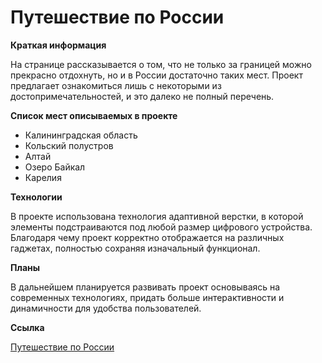 # Путешествие по России


**Краткая информация**

На странице рассказывается о том, что не только за границей можно прекрасно отдохнуть, но и в России достаточно таких мест.
Проект предлагает ознакомиться лишь с некоторыми из достопримечательностей, и это далеко не полный перечень.

**Список мест описываемых в проекте**
* Калининградская область
* Кольский полустров
* Алтай
* Озеро Байкал
* Карелия

**Технологии**

В проекте использована технология адаптивной верстки, в которой элементы подстраиваются под любой размер цифрового устройства. Благодаря чему проект корректно отображается на различных гаджетах, полностью сохраняя изначальный функционал.

**Планы**

В дальнейшем планируется развивать проект основываясь на современных технологиях, придать больше интерактивности и динамичности для удобства пользователей.

**Ссылка**

[Путешествие по России](https://anatoly-72.github.io/russian-travel/)





